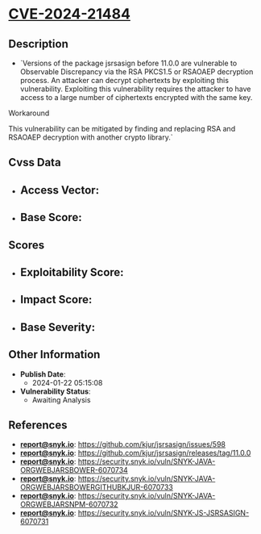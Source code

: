 
# [CVE-2024-21484](https://github.com/kjur/jsrsasign/issues/598)

## Description

- `Versions of the package jsrsasign before 11.0.0 are vulnerable to Observable Discrepancy via the RSA PKCS1.5 or RSAOAEP decryption process. An attacker can decrypt ciphertexts by exploiting this vulnerability. Exploiting this vulnerability requires the attacker to have access to a large number of ciphertexts encrypted with the same key. Workaround This vulnerability can be mitigated by finding and replacing RSA and RSAOAEP decryption with another crypto library.`

## Cvss Data

- **Access Vector**:
  - 
- **Base Score**:
  - 

## Scores

- **Exploitability Score**:
  - 
- **Impact Score**:
  - 
- **Base Severity**:
  - 

## Other Information

- **Publish Date**:
  - 2024-01-22 05:15:08
- **Vulnerability Status**:
  - Awaiting Analysis

## References

- **report@snyk.io**: https://github.com/kjur/jsrsasign/issues/598
- **report@snyk.io**: https://github.com/kjur/jsrsasign/releases/tag/11.0.0
- **report@snyk.io**: https://security.snyk.io/vuln/SNYK-JAVA-ORGWEBJARSBOWER-6070734
- **report@snyk.io**: https://security.snyk.io/vuln/SNYK-JAVA-ORGWEBJARSBOWERGITHUBKJUR-6070733
- **report@snyk.io**: https://security.snyk.io/vuln/SNYK-JAVA-ORGWEBJARSNPM-6070732
- **report@snyk.io**: https://security.snyk.io/vuln/SNYK-JS-JSRSASIGN-6070731
